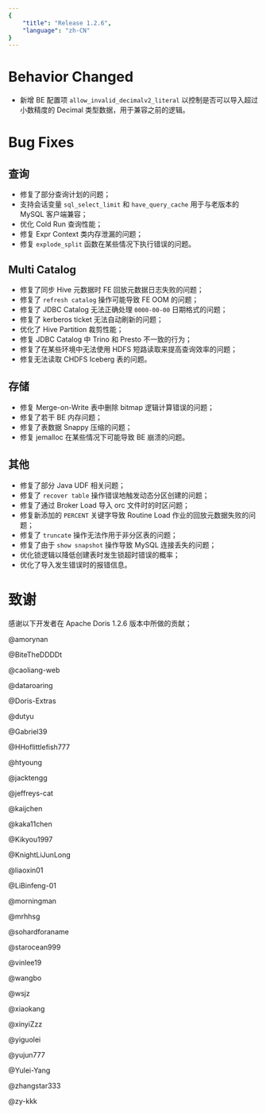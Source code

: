 ```yaml
---
{
    "title": "Release 1.2.6",
    "language": "zh-CN"
}
---
```


<!--
Licensed to the Apache Software Foundation (ASF) under one
or more contributor license agreements.  See the NOTICE file
distributed with this work for additional information
regarding copyright ownership.  The ASF licenses this file
to you under the Apache License, Version 2.0 (the
"License"); you may not use this file except in compliance
with the License.  You may obtain a copy of the License at

  http://www.apache.org/licenses/LICENSE-2.0

Unless required by applicable law or agreed to in writing,
software distributed under the License is distributed on an
"AS IS" BASIS, WITHOUT WARRANTIES OR CONDITIONS OF ANY
KIND, either express or implied.  See the License for the
specific language governing permissions and limitations
under the License.
-->


# Behavior Changed

- 新增 BE 配置项 `allow_invalid_decimalv2_literal` 以控制是否可以导入超过小数精度的 Decimal 类型数据，用于兼容之前的逻辑。

# Bug Fixes

## 查询

- 修复了部分查询计划的问题；
- 支持会话变量 `sql_select_limit` 和 `have_query_cache` 用于与老版本的 MySQL 客户端兼容；
- 优化 Cold Run 查询性能；
- 修复 Expr Context 类内存泄漏的问题；
- 修复 `explode_split` 函数在某些情况下执行错误的问题。

## Multi Catalog

- 修复了同步 Hive 元数据时 FE 回放元数据日志失败的问题；
- 修复了 `refresh catalog` 操作可能导致 FE OOM 的问题；
- 修复了 JDBC Catalog 无法正确处理 `0000-00-00` 日期格式的问题；
- 修复了 kerberos ticket 无法自动刷新的问题；
- 优化了 Hive Partition 裁剪性能；
- 修复 JDBC Catalog 中 Trino 和 Presto 不一致的行为；
- 修复了在某些环境中无法使用 HDFS 短路读取来提高查询效率的问题；
- 修复无法读取 CHDFS Iceberg 表的问题。

## 存储

- 修复 Merge-on-Write 表中删除 bitmap 逻辑计算错误的问题；
- 修复了若干 BE 内存问题；
- 修复了表数据 Snappy 压缩的问题；
- 修复 jemalloc 在某些情况下可能导致 BE 崩溃的问题。

## 其他

- 修复了部分 Java UDF 相关问题；
- 修复了 `recover table` 操作错误地触发动态分区创建的问题；
- 修复了通过 Broker Load 导入 orc 文件时的时区问题；
- 修复新添加的 `PERCENT` 关键字导致 Routine Load 作业的回放元数据失败的问题；
- 修复了 `truncate` 操作无法作用于非分区表的问题；
- 修复了由于 `show snapshot` 操作导致 MySQL 连接丢失的问题；
- 优化锁逻辑以降低创建表时发生锁超时错误的概率；
- 优化了导入发生错误时的报错信息。

# 致谢

感谢以下开发者在 Apache Doris 1.2.6 版本中所做的贡献；

@amorynan

@BiteTheDDDDt

@caoliang-web

@dataroaring

@Doris-Extras

@dutyu

@Gabriel39

@HHoflittlefish777

@htyoung

@jacktengg

@jeffreys-cat

@kaijchen

@kaka11chen

@Kikyou1997

@KnightLiJunLong

@liaoxin01

@LiBinfeng-01

@morningman

@mrhhsg

@sohardforaname

@starocean999

@vinlee19

@wangbo

@wsjz

@xiaokang

@xinyiZzz

@yiguolei

@yujun777

@Yulei-Yang

@zhangstar333

@zy-kkk
